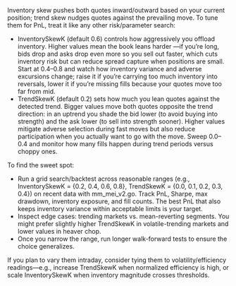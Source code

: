 Inventory skew pushes both quotes inward/outward based on
your current position; trend skew nudges quotes against the
prevailing move. To tune them for PnL, treat it like any other
risk/parameter search:

  - InventorySkewK (default 0.6) controls how aggressively you
    offload inventory. Higher values mean the book leans harder
    —if you’re long, bids drop and asks drop even more so you
    sell out faster, which cuts inventory risk but can reduce
    spread capture when positions are small. Start at 0.4–0.8
    and watch how inventory variance and adverse excursions
    change; raise it if you’re carrying too much inventory into
    reversals, lower it if you’re missing fills because your
    quotes move too far from mid.
  - TrendSkewK (default 0.2) sets how much you lean quotes
    against the detected trend. Bigger values move both quotes
    opposite the trend direction: in an uptrend you shade
    the bid lower (to avoid buying into strength) and the
    ask lower (to sell into strength sooner). Higher values
    mitigate adverse selection during fast moves but also reduce
    participation when you actually want to go with the move.
    Sweep 0.0–0.4 and monitor how many fills happen during trend
    periods versus choppy ones.

To find the sweet spot:

  - Run a grid search/backtest across reasonable ranges (e.g.,
    InventorySkewK = {0.2, 0.4, 0.6, 0.8}, TrendSkewK = {0.0,
    0.1, 0.2, 0.3, 0.4}) on recent data with mm_mei_v2.go. Track
    PnL, Sharpe, max drawdown, inventory exposure, and fill
    counts. The best PnL that also keeps inventory variance
    within acceptable limits is your target.
  - Inspect edge cases: trending markets vs. mean-reverting
    segments. You might prefer slightly higher TrendSkewK in
    volatile-trending markets and lower values in heaver chop.
  - Once you narrow the range, run longer walk-forward tests to
    ensure the choice generalizes.

If you plan to vary them intraday, consider tying them to
volatility/efficiency readings—e.g., increase TrendSkewK when
normalized efficiency is high, or scale InventorySkewK when
inventory magnitude crosses thresholds.
